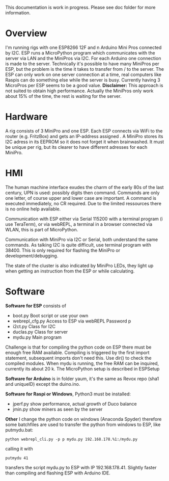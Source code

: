﻿This documentation is work in progress. Please see doc folder for more information.

# Overview

I'm running  rigs  with one  ESP8266 12F and n Arduino Mini Pros connected by I2C. ESP runs a MicroPython program which communicates with the server via LAN and the MiniPros via I2C. For each Arduino one connection is made to the server. Technically it's possible to have many MiniPros per ESP, but the problem is the time it takes to transfer from / to the server. The ESP can only work on one server connection at a time, real computers like Raspis can do something else while the server is busy. Currently having 3 MicroPros per ESP seems to be a good value.
**Disclaimer:** This approach is not suited to obtain high performance. Actually the MiniPros only work about 15% of the time, the rest is waiting for the server.

# Hardware
A rig consists of 3 MiniPro and one ESP.  Each ESP connects via WiFi to the router (e.g. FritzBox)  and gets an IP-address assigned . A MiniPro stores its I2C adress in its EEPROM so it does not forget it when brainwashed. It must be unique per rig, but its clearer  to have different adresses for each MiniPro. 

# HMI

The human machine interface exudes the charm of the early 80s of the last century, UPN is used: possibly digits then command. Commands are only one letter, of course upper and lower case are important. A command is executed immediately, no CR required. Due to the limited ressources there is no online help available.

Communication with ESP either via Serial 115200 with a terminal program (i use TeraTerm), or via webREPL, a terminal in a browser connected via WLAN, this is part of MicroPython. 

Communication with MiniPro via I2C or Serial, both understand the same commands. As talking I2C is quite difficult, use terminal program with 38400. This is only required for flashing the MiniPro or development/debugging. 

The state of the cluster is also indicated by MiniPro LEDs, they light up when getting an instruction from the ESP or while calculating.

# Software

**Software for ESP** consists of
 -  boot.py					Boot script or use your own 
 - webrepl_cfg.py  		Access to ESP via  webREPL Password p
 -  i2ct.py	 				Class for I2C 
 - duclas.py 				Class for server 
 - mydu.py					Main program

Challenge is that for compiling the python code on ESP there must be enough free RAM available. Compiling is triggered by the first import statement, subsequent imports don't need this. Use dir() to check the compiled modules.
When mydu is running, the free RAM can be inquired, currently its about 20 k.
The MicroPython setup is described in ESPSetup

**Software for Arduino** is in folder yaum, it's the same as Revox repo (sha1 and uniqueID) except the duino.ino.

**Software for Raspi or Windows**, Python3 must be installed:

 - jperf.py		show performance, actual growth of Duco balance 
 - jmin.py		show miners as seen by the server

**Other**
I change the python code on windows (Anaconda Spyder) therefore some batchfiles are used  to transfer the python from windows to ESP, like putmydu.bat:

    python webrepl_cli.py -p p mydu.py 192.168.178.%1:/mydu.py
calling it with 

    putmydu 41

    
transfers the script mydu.py to ESP with IP 192.168.178.41. 
Slightly faster than compiling and flashing ESP with Arduino IDE.

